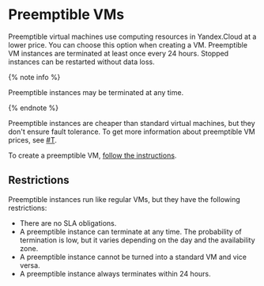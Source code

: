 # Preemptible VMs

Preemptible virtual machines use computing resources in Yandex.Cloud at a lower price. You can choose this option when creating a VM. Preemptible VM instances are terminated at least once every 24 hours. Stopped instances can be restarted without data loss.

{% note info %}

Preemptible instances may be terminated at any time.

{% endnote %}

Preemptible instances are cheaper than standard virtual machines, but they don't ensure fault tolerance. To get more information about preemptible VM prices, see [#T](../pricing.md#prices-preemptible-instance-resources).

To create a preemptible VM, [follow the instructions](../operations/vm-create/create-preemptible-vm.md).

## Restrictions

Preemptible instances run like regular VMs, but they have the following restrictions:

- There are no SLA obligations.
- A preemptible instance can terminate at any time. The probability of termination is low, but it varies depending on the day and the availability zone.
- A preemptible instance cannot be turned into a standard VM and vice versa.
- A preemptible instance always terminates within 24 hours.

